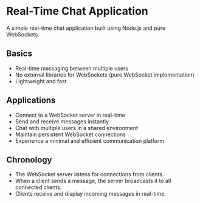 # Real-Time Chat Application

A simple real-time chat application built using Node.js and pure WebSockets.

## Basics

- Real-time messaging between multiple users
- No external libraries for WebSockets (pure WebSocket implementation)
- Lightweight and fast

## Applications

- Connect to a WebSocket server in real-time
- Send and receive messages instantly
- Chat with multiple users in a shared environment
- Maintain persistent WebSocket connections
- Experience a minimal and efficient communication platform

## Chronology

- The WebSocket server listens for connections from clients.
- When a client sends a message, the server broadcasts it to all connected clients.
- Clients receive and display incoming messages in real-time.
